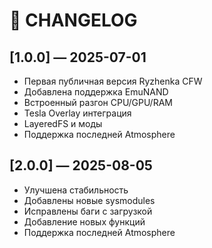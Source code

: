 # 📝 CHANGELOG

## [1.0.0] — 2025-07-01
- Первая публичная версия Ryzhenka CFW
- Добавлена поддержка EmuNAND
- Встроенный разгон CPU/GPU/RAM
- Tesla Overlay интеграция
- LayeredFS и моды
- Поддержка последней Atmosphere 

## [2.0.0] — 2025-08-05
- Улучшена стабильность
- Добавлены новые sysmodules
- Исправлены баги с загрузкой
- Добавление новых функций 
- Поддержка последней Atmosphere 
